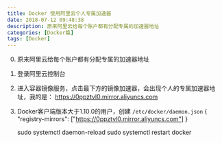 ```yaml
---
title: Docker 使用阿里云个人专属加速器
date: 2018-07-12 09:48:38
description: 原来阿里云给每个账户都有分配专属的加速器地址
categories: [Docker篇]
tags: [Docker]
---
```


<!-- more -->
0. 原来阿里云给每个账户都有分配专属的加速器地址
1. 登录阿里云控制台
2. 进入容器镜像服务，点击最下方的镜像加速器，会出现个人的专属加速器地址，我的是： https://0ppztvl0.mirror.aliyuncs.com
3. Docker客户端版本大于1.10.0的用户，创建 `/etc/docker/daemon.json`
    {
      "registry-mirrors": ["https://0ppztvl0.mirror.aliyuncs.com"]
    }
    
    sudo systemctl daemon-reload
    sudo systemctl restart docker